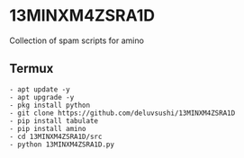 # 13MINXM4ZSRA1D
Collection of spam scripts for amino

## Termux
```shell
- apt update -y
- apt upgrade -y
- pkg install python
- git clone https://github.com/deluvsushi/13MINXM4ZSRA1D
- pip install tabulate
- pip install amino
- cd 13MINXM4ZSRA1D/src
- python 13MINXM4ZSRA1D.py
```
